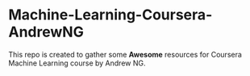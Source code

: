 # Machine-Learning-Coursera-AndrewNG
 This repo is created to gather some **Awesome** resources for Coursera Machine Learning course by Andrew NG. 
